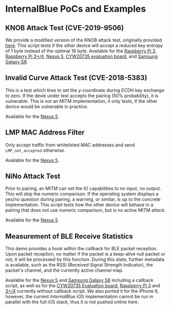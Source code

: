 InternalBlue PoCs and Examples
==============================


KNOB Attack Test (CVE-2019-9506)
--------------------------------
We provide a modified version of the KNOB attack test, originally provided [here](https://github.com/francozappa/knob).
This script tests if the other device will accept a reduced key entropy of 1 byte instead of the optimal 16 byte.
Available for the [Raspberry Pi 3](rpi3/KNOB_PoC.py), [Raspberry Pi 3+/4](rpi3p_rpi4/KNOB_PoC.py), [Nexus 5](nexus5/KNOB_PoC.py), [CYW20735 evaluation board](eval_cyw20735/KNOB_PoC.py), and [Samsung Galaxy S8](s8/KNOB_PoC.py).


Invalid Curve Attack Test (CVE-2018-5383)
-----------------------------------------
This is a test which tires to set the y-coordinate during ECDH key exchange to zero. If the devie under test accepts the pairing
(50% probability), it is vulnerable. This is not an MITM implementation, it only tests, if the other device would be vulnerable in practice.

Available for the [Nexus 5](nexus5/CVE_2018_5383_Invalid_Curve_Attack_PoC.py).

LMP MAC Address Filter
----------------------
Only accept traffic from whitelisted MAC addresses and send `LMP_not_accepted` otherwise.

Available for the [Nexus 5](nexus5/LMP_MAC_Address_Filter.py).

NiNo Attack Test
----------------
Prior to pairing, an MITM can set the IO capabilities to no input, no output. This will skip the numeric comparison.
If the operating system displays a yes/no question during pairing, a warning, or similar, is up to the concrete implementation.
This script tests how the other device will behave in a pairing that does not use numeric comparison, but is no
active MITM attack.

Available for the [Nexus 5](nexus5/NiNo_PoC.py).


Measurement of BLE Receive Statistics
-------------------------------------
This demo provides a hook within the callback for BLE packet reception. Upon packet reception, no matter if the
packet is a keep-alive null packet or not, it will be processed by this function. During this state, further
metadata is available, such as the RSSI (Received Signal Strength Indicator), the packet's channel, and the
currently active channel map.

Available for the [Nexus 5](nexus5/BLE_Reception_PoC.py) and [Samsung Galaxy S8](s8/BLE_Reception_PoC.py) including a callback script,
as well as for the [CYW20735 Evaluation board](eval_cyw20735/BLE_Reception_PoC.py), [Raspberry Pi 3](rpi3/BLE_Reception_PoC.py)
and [3+/4](rpi3p_rpi4/BLE_Reception_PoC.py) currently without callback script.
We also ported it for the iPhone 6, however, the current *InternalBlue* iOS implementation cannot be run in parallel
with the full iOS stack, thus it is not pushed online here.